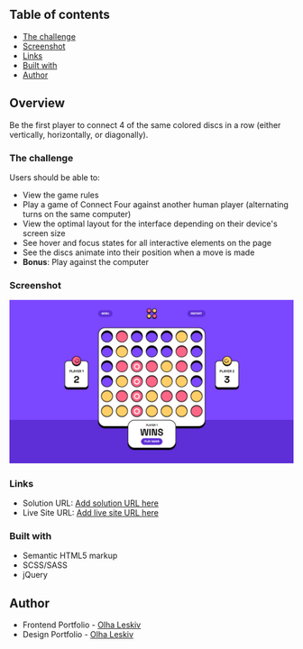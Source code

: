 ## Table of contents

- [The challenge](#the-challenge)
- [Screenshot](#screenshot)
- [Links](#links)
- [Built with](#built-with)
- [Author](#author)

## Overview
Be the first player to connect 4 of the same colored discs in a row (either vertically, horizontally, or diagonally).

### The challenge

Users should be able to:

- View the game rules
- Play a game of Connect Four against another human player (alternating turns on the same computer)
- View the optimal layout for the interface depending on their device's screen size
- See hover and focus states for all interactive elements on the page
- See the discs animate into their position when a move is made
- **Bonus**: Play against the computer

### Screenshot

![](../img/connect-four.png)

### Links

- Solution URL: [Add solution URL here](https://github.com/olha-leskiv/js-projects/tree/main/connect-four-game)
- Live Site URL: [Add live site URL here](https://olha-leskiv.github.io/js-projects/connect-four-game/index.html)

### Built with

- Semantic HTML5 markup
- SCSS/SASS
- jQuery

## Author

- Frontend Portfolio - [Olha Leskiv](https://olha-leskiv.github.io/js-projects/)
- Design Portfolio - [Olha Leskiv](https://olha-leskiv.github.io/js-projects/)